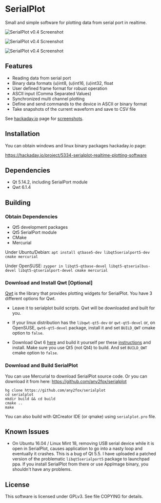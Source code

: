 # SerialPlot

Small and simple software for plotting data from serial port in realtime.

![SerialPlot v0.4 Screenshot](https://i-blog.csdnimg.cn/direct/abc1430493c7461db1aa570231d0f858.png)

![SerialPlot v0.4 Screenshot](https://i-blog.csdnimg.cn/direct/e5a1e82b1b5a44c6acef6d3480b48e31.png)

![SerialPlot v0.4 Screenshot](https://i-blog.csdnimg.cn/direct/6894e45478a94d35bd7bcdcf6b433f08.png)
## Features

* Reading data from serial port
* Binary data formats (u)int8, (u)int16, (u)int32, float
* User defined frame format for robust operation
* ASCII input (Comma Separated Values)
* Synchronized multi channel plotting
* Define and send commands to the device in ASCII or binary format
* Take snapshots of the current waveform and save to CSV file

See
[hackaday.io](https://hackaday.io/project/5334-serialplot-realtime-plotting-software)
page for [screenshots](https://hackaday.io/project/5334/gallery).

## Installation

You can obtain windows and linux binary packages hackaday.io page:

https://hackaday.io/project/5334-serialplot-realtime-plotting-software

## Dependencies

- Qt 5.14.2, including SerialPort module
- Qwt 6.1.4

## Building

### Obtain Dependencies

- Qt5 development packages
- Qt5 SerialPort module
- CMake
- Mercurial

Under Ubuntu/Debian:
```apt install qtbase5-dev libqt5serialport5-dev cmake mercurial```

Under OpenSUSE:
```zypper in libqt5-qtbase-devel libqt5-qtserialbus-devel libqt5-qtserialport-devel cmake mercurial```

### Download and Install Qwt [Optional]

[Qwt](http://qwt.sourceforge.net) is the library that provides
plotting widgets for SerialPlot. You have 3 different options for Qwt.

* Leave it to serialplot build scripts. Qwt will be downloaded and built for you.

* If your linux distribution has the `libqwt-qt5-dev` or `qwt-qt5-devel` or,
  on OpenSUSE, `qwt6-qt5-devel` package, 
  install it and set `BUILD_QWT` cmake option to `false`.

* Download Qwt 6 [here](http://sourceforge.net/projects/qwt/files/)
  and build it yourself per these
  [instructions](http://qwt.sourceforge.net/qwtinstall.html#qwtinstall-unix)
  and install. Make sure you use Qt5 (not Qt4) to build. And set
  `BUILD_QWT` cmake option to `false`.

### Download and Build SerialPlot

You can use Mercurial to download SerialPlot source code. Or you can
download it from here:
https://github.com/any2fox/serialplot

    hg clone https://github.com/any2fox/serialplot
    cd serialplot
    mkdir build && cd build
    cmake ..
    make

You can also build with QtCreator IDE (or qmake) using `serialplot.pro` file.

## Known Issues

- On Ubuntu 16.04 / Linux Mint 18, removing USB serial device while it
  is open in SerialPlot, causes application to go into a nasty loop
  and eventually it crashes. This is a bug of Qt 5.5. I have uploaded
  a patched version of the problematic `libqt5serialport5` package to
  launchpad ppa. If you install SerialPlot from there or use AppImage binary, you shouldn't
  have any problems.

## License

This software is licensed under GPLv3. See file COPYING for details.
